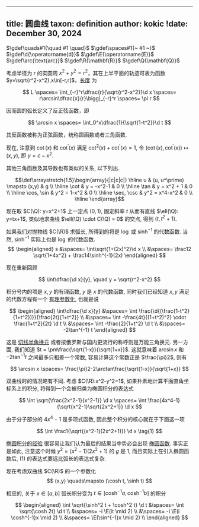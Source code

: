 
---
title: 圆曲线
taxon: definition
author: kokic
!date: December 30, 2024
---

$\gdef\quads#1{\quad #1 \quad}$
$\gdef\spaces#1{~ #1 ~}$
$\gdef\d{\operatorname{d}}$
$\gdef\E{\operatorname{E}}$
$\gdef\arc{\text{arc}}$
$\gdef\R{\mathbf{R}}$
$\gdef\Q{\mathbf{Q}}$

考虑半径为 $r$ 的实圆周 $x^2+y^2=r^2$，其在上半平面的轨迹可表为函数 $y=\sqrt{r^2-x^2},x\in[-r,r]$，[长度](/mille-plateaux/arc-length) 为 

$$
L 
\spaces= \int_{-r}^r\dfrac{r}{\sqrt{r^2-x^2}}\d x
\spaces= r\arcsin\dfrac{x}{r}\bigg|_{-r}^r
\spaces= \pi r
$$ 

因而圆的弧长定义了反正弦函数，即 

$$
\arcsin x \spaces= \int_0^x\dfrac{1}{\sqrt{1-t^2}}\d t
$$ 

其反函数被称为正弦函数，统称圆函数或者三角函数. 

现在, 注意到 $\cot(x)$ 和 $\cot^\prime(x)$ 满足   $\cot^2(x) + \cot^\prime(x) = 1$, 令 $(\cot(x), \cot^\prime(x)) \mapsto (x,y)$, 即 $y=c-x^2$. 

其他三角函数及其导数也有类似的关系, 以下列出.

$$\def\arraystretch{1.5}\begin{array}{|c|c|c|} 
\hline
u & (u, u^\prime) \mapsto (x,y) & g \\
\hline
\cot & y = -x^2-1 & 0 \\ 
\hline
\tan & y = x^2 + 1 & 0 \\ 
\hline
\cos, \sin & y^2 = 1-x^2 & 0 \\
\hline
\sec, \csc & y^2 = x^4-x^2 & 0 \\
\hline
\end{array}$$

现在取 $C(\Q): y=x^2+1$ 上一定点 $(0, 1)$, 固定斜率 $t$ 从而有直线 $\ell(\Q): y=tx+1$, 类似地求曲线 $\ell(\Q) \cdot C(\Q) = 0$ 的交点, 得到 $(t, t^2+1)$.  

如果我们对抛物线 $C(\R)$ 求弧长, 所得到的将是 $\log$ 或 $\sinh^{-1}$ 的代数函数. 当然, $\sinh^{-1}$ 实际上也是 $\log$ 的代数函数. 
$$
\begin{aligned} 
s
&\spaces= \int\sqrt{1+(2x)^2}\d x \\
&\spaces= \frac12 \sqrt{1+4x^2} + \frac14\sinh^{-1}(2x)
\end{aligned}
$$

现在重新回顾 

$$
\int\dfrac{\d x}{y}, \quad y = \sqrt{r^2-x^2}
$$ 

积分号内的项是 $x,y$ 的有理函数, $y$ 是 $x$ 的代数函数, 同时我们已经知道 $x,y$ 满足的代数方程有一个 [有理参数化](/mille-plateaux/circular-parameterization), 也就是说

$$
\begin{aligned}
\int\dfrac{\d x}{y} 
&\spaces= \int \frac{\d{(\frac{1-t^2}{1+t^2})}}{\frac{2t}{1+t^2}} \\
&\spaces= \int -\frac{4t}{(1+t^2)^2} \cdot \frac{1+t^2}{2t} \d t \\
&\spaces= \int -\frac{2}{1+t^2} \d t \\
&\spaces= -2\tan^{-1} t
\end{aligned}
$$

这是 [切线半角换元](https://en.wikipedia.org/wiki/Tangent_half-angle_substitution) 或者按俄罗斯与国内更流行的称呼则是万能三角换元. 另一方面, 我们知道 $t = \pm\frac{\sqrt{1-x}}{\sqrt{1+x}}$. 这就意味着 $\arcsin x$ 和 $-2\tan^{-1} t$ 之间最多只相差一个常数, 容易计算这个常数正是 $\frac{\pi}2$, 则有

$$
\arcsin x \spaces= \frac{\pi}2-2\arctan\frac{\sqrt{1-x}}{\sqrt{1+x}}
$$

双曲线时的情况略有不同. 考虑 $C(\R):x^2-y^2=1$, 如果朴素地计算平面直角坐标系上的积分, 将得到一个会被归类为椭圆积分的表达式

$$ 
\int \sqrt{\frac{2x^2-1}{x^2-1}} \d x 
\spaces= \int \frac{4x^4-1}{\sqrt{x^2-1}\sqrt{2x^2+1}} \d x
$$

由于分子部分的 $4x^4-1$ 是多项式函数, 因此整个积分的核心就在于下面这一项 

$$
\int \frac1{\sqrt{(x^2-1)(2x^2+1)}} \d x
\tag{1}
$$

[椭圆积分的经验](/mille-plateaux/elliptic-integral) 很容易让我们认为最后的结果当中势必会出现 [椭圆函数](/mille-plateaux/elliptic-functions). 事实正是如此, 注意这个时候 $y^2 = (x^2-1)(2x^2+1)$ 的 $g$ 是 $1$, 而且实际上在引入椭圆函数后, $(1)$ 的表达式要远比弧长的表达式复杂. 

现在考虑双曲线 $C(\R)$ 的一个参数化 
$$ (x,y) \quads\mapsto (\cosh t, \sinh t) $$ 

相应的, 关于 $x \in [a,b]$ 弧长积分变为 $t \in [\cosh^{-1}a, \cosh^{-1}b]$ 的积分 

$$
\begin{aligned}
\int \sqrt{\sinh^2 t + \cosh^2 t} \d t
&\spaces= \int \sqrt{\cosh 2t} \d t \\
&\spaces= -i \E(it \mid 2) \\
&\spaces= -i \E(i \cosh^{-1}x \mid 2) \\
&\spaces= \E(\sin^{-1}x \mid 2) \\
\end{aligned}
$$ 
